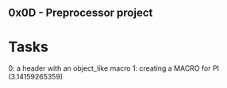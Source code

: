 ## 0x0D - Preprocessor project

# Tasks
0: a header with an object_like macro
1: creating a MACRO for PI (3.14159265359)


